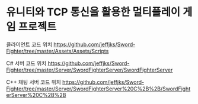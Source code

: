 # 유니티와 TCP 통신을 활용한 멀티플레이 게임 프로젝트

클라이언트 코드 위치
https://github.com/jeffjks/Sword-Fighter/tree/master/Assets/Assets/Scripts

C# 서버 코드 위치
https://github.com/jeffjks/Sword-Fighter/tree/master/Server/SwordFighterServer/SwordFighterServer

C++ 채팅 서버 코드 위치
https://github.com/jeffjks/Sword-Fighter/tree/master/Server/SwordFighterServer%20C%2B%2B/SwordFighterServer%20C%2B%2B
